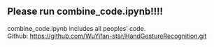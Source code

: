 ## Please run combine_code.ipynb!!!!  
combine_code.ipynb includes all peoples’ code.  
Github: https://github.com/WuYifan-star/HandGestureRecognition.git
